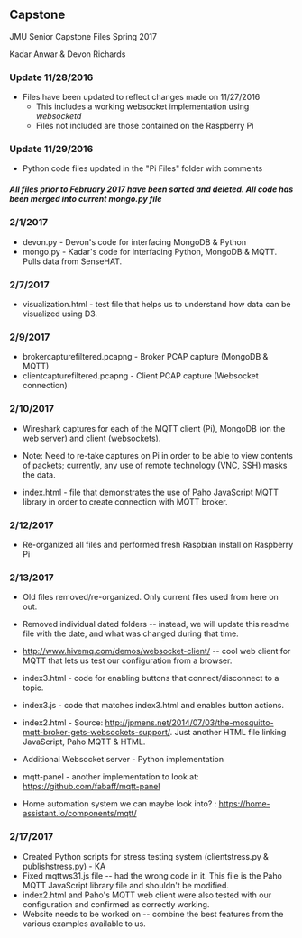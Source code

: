 ## Capstone
JMU Senior Capstone Files Spring 2017

Kadar Anwar & Devon Richards

### Update 11/28/2016
* Files have been updated to reflect changes made on 11/27/2016
  * This includes a working websocket implementation using *websocketd*
  * Files not included are those contained on the Raspberry Pi

### Update 11/29/2016
* Python code files updated in the "Pi Files" folder with comments

##### All files prior to February 2017 have been sorted and deleted. All code has been merged into current mongo.py file

### 2/1/2017
* devon.py - Devon's code for interfacing MongoDB & Python
* mongo.py - Kadar's code for interfacing Python, MongoDB & MQTT. Pulls data
from SenseHAT.

### 2/7/2017
* visualization.html - test file that helps us to understand how data can be
visualized using D3.

### 2/9/2017
* brokercapturefiltered.pcapng - Broker PCAP capture (MongoDB & MQTT)
* clientcapturefiltered.pcapng - Client PCAP capture (Websocket connection)

### 2/10/2017
* Wireshark captures for each of the MQTT client (Pi), MongoDB (on the web server)
and client (websockets).

* Note: Need to re-take captures on Pi in order to be able to view contents of
packets; currently, any use of remote technology (VNC, SSH) masks the data.

* index.html - file that demonstrates the use of Paho JavaScript MQTT library
in order to create connection with MQTT broker.

### 2/12/2017
* Re-organized all files and performed fresh Raspbian install on Raspberry Pi

### 2/13/2017
* Old files removed/re-organized. Only current files used from here on out.
* Removed individual dated folders -- instead, we will update this readme file
with the date, and what was changed during that time.

* http://www.hivemq.com/demos/websocket-client/ -- cool web client for MQTT that
lets us test our configuration from a browser.

* index3.html - code for enabling buttons that connect/disconnect to a topic.
* index3.js - code that matches index3.html and enables button actions.
* index2.html - Source:
http://jpmens.net/2014/07/03/the-mosquitto-mqtt-broker-gets-websockets-support/.
Just another HTML file linking JavaScript, Paho MQTT & HTML.

* Additional Websocket server - Python implementation
* mqtt-panel - another implementation to look at: https://github.com/fabaff/mqtt-panel
* Home automation system we can maybe look into? : https://home-assistant.io/components/mqtt/

### 2/17/2017
* Created Python scripts for stress testing system (clientstress.py & publishstress.py) - KA
* Fixed mqttws31.js file -- had the wrong code in it.  This file is the Paho MQTT JavaScript library file and shouldn't be modified.
* index2.html and Paho's MQTT web client were also tested with our configuration and confirmed as correctly working.
* Website needs to be worked on -- combine the best features from the various examples available to us.

